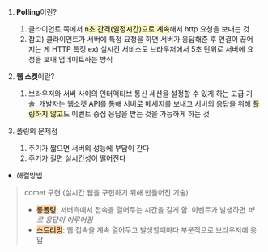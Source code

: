 
1. **Polling**이란?
	1. 클라이언트 쪽에서 <mark style="background: #FFF3A3A6;">n초 간격(일정시간)으로 계속</mark>해서 http 요청을 보내는 것
	2. 참고) 클라이언트가 서버에 특정 요청을 하면 서버가 응답해준 후 연결이 끊어지는 게 HTTP 특징 ex) 실시간 서비스도 브라우저에서 5초 단위로 서버에 요청을 보내 업데이트하는 방식


2. **웹 소켓**이란?
	1. 브라우저와 서버 사이의 인터액티브 통신 세션을 설정할 수 있게 하는 고급 기술. 개발자는 웹소켓 API를 통해 서버로 메세지를 보내고 서버의 응답을 위해 <mark style="background: #FFF3A3A6;">폴링하지 않고</mark>도 이벤트 중심 응답을 받는 것을 가능하게 하는 것


3. 폴링의 문제점
	1. 주기가 짧으면 서버의 성능에 부담이 간다
	2. 주기가 길면 실시간성이 떨어진다
- 해결방법
>   comet 구현 (실시간 웹을 구현하기 위해 만들어진 기술)
>  - <mark style="background: #FFB86CA6;">롱폴링</mark>: 서버측에서 접속을 열어두는 시간을 길게 함. 이벤트가 발생하면 *바로 응답이 이루어짐*
>  - <mark style="background: #FFB86CA6;">스트리밍</mark>: 웹 접속을 계속 열어두고 발생할때마다 부분적으로 브라우저에 응답

